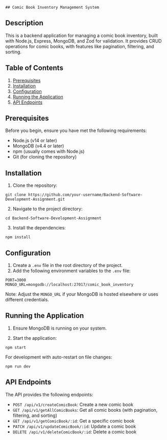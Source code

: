     ## Comic Book Inventory Management System

## Description

This is a backend application for managing a comic book inventory, built with Node.js, Express, MongoDB, and Zod for validation. It provides CRUD operations for comic books, with features like pagination, filtering, and sorting.

## Table of Contents

1. [Prerequisites](#prerequisites)
2. [Installation](#installation)
3. [Configuration](#configuration)
4. [Running the Application](#running-the-application)
5. [API Endpoints](#api-endpoints)

## Prerequisites

Before you begin, ensure you have met the following requirements:

* Node.js (v14 or later)
* MongoDB (v4.4 or later)
* npm (usually comes with Node.js)
* Git (for cloning the repository)

## Installation

1. Clone the repository:

```
git clone https://github.com/your-username/Backend-Software-Development-Assignment.git
```


2. Navigate to the project directory:

```
cd Backend-Software-Development-Assignment
```


3. Install the dependencies:
```
npm install
```


## Configuration

1. Create a `.env` file in the root directory of the project.
2. Add the following environment variables to the `.env` file:

```
PORT=3000
MONGO_URL=mongodb://localhost:27017/comic_book_inventory
```

Note: Adjust the `MONGO_URL` if your MongoDB is hosted elsewhere or uses different credentials.

## Running the Application

1. Ensure MongoDB is running on your system.

2. Start the application:
```
npm start
```

For development with auto-restart on file changes:

```
npm run dev
```

## API Endpoints

The API provides the following endpoints:

* `POST /api/v1/createComicBook`: Create a new comic book
* `GET /api/v1/getAllComicBooks`: Get all comic books (with pagination, filtering, and sorting)
* `GET /api/v1/getComicBook/:id`: Get a specific comic book
* `PATCH /api/v1/updateComicBook/:id`: Update a comic book
* `DELETE /api/v1/deleteComicBook/:id`: Delete a comic book